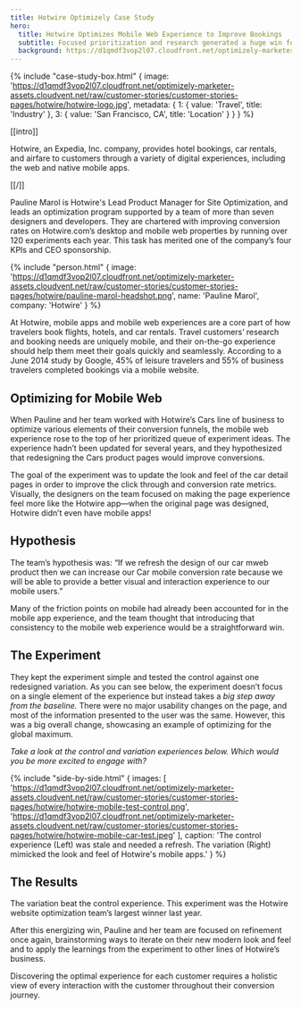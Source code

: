 ```yaml
---
title: Hotwire Optimizely Case Study
hero:
  title: Hotwire Optimizes Mobile Web Experience to Improve Bookings
  subtitle: Focused prioritization and research generated a huge win for the team
  background: https://d1qmdf3vop2l07.cloudfront.net/optimizely-marketer-assets.cloudvent.net/raw/customer-stories/customer-stories-pages/hotwire/hotwire-hero.jpg
---
```

{% include "case-study-box.html"
  {
    image: 'https://d1qmdf3vop2l07.cloudfront.net/optimizely-marketer-assets.cloudvent.net/raw/customer-stories/customer-stories-pages/hotwire/hotwire-logo.jpg',
    metadata: {
      1: {
        value: 'Travel',
        title: 'Industry'
      },
      3: {
        value: 'San Francisco, CA',
        title: 'Location'
      }
    }
  }
%}

[[intro]]

Hotwire, an Expedia, Inc. company, provides hotel bookings, car rentals, and airfare to customers through a variety of digital experiences, including the web and native mobile apps. 

[[/]]

Pauline Marol is Hotwire's Lead Product Manager for Site Optimization, and leads an optimization program supported by a team of more than seven designers and developers. They are chartered with improving conversion rates on Hotwire.com’s desktop and mobile web properties by running over 120 experiments each year. This task has merited one of the company’s four KPIs and CEO sponsorship.

{% include "person.html"
  {
    image: 'https://d1qmdf3vop2l07.cloudfront.net/optimizely-marketer-assets.cloudvent.net/raw/customer-stories/customer-stories-pages/hotwire/pauline-marol-headshot.png',
    name: 'Pauline Marol',
    company: 'Hotwire'
  }
%}

At Hotwire, mobile apps and mobile web experiences are a core part of how travelers book flights, hotels, and car rentals. Travel customers’ research and booking needs are uniquely mobile, and their on-the-go experience should help them meet their goals quickly and seamlessly. According to a June 2014 study by Google, 45% of leisure travelers and 55% of business travelers completed bookings via a mobile website.

## Optimizing for Mobile Web

When Pauline and her team worked with Hotwire’s Cars line of business to optimize various elements of their conversion funnels, the mobile web experience rose to the top of her prioritized queue of experiment ideas. The experience hadn’t been updated for several years, and they hypothesized that redesigning the Cars product pages would improve conversions.

The goal of the experiment was to update the look and feel of the car detail pages in order to improve the click through and conversion rate metrics. Visually, the designers on the team focused on making the page experience feel more like the Hotwire app—when the original page was designed, Hotwire didn’t even have mobile apps!

## Hypothesis

The team’s hypothesis was: “If we refresh the design of our car mweb product then we can increase our Car mobile conversion rate because we will be able to provide a better visual and interaction experience to our mobile users.” 

Many of the friction points on mobile had already been accounted for in the mobile app experience, and the team thought that introducing that consistency to the mobile web experience would be a straightforward win.

## The Experiment

They kept the experiment simple and tested the control against one redesigned variation. As you can see below, the experiment doesn’t focus on a single element of the experience but instead takes a *big step away from the baseline.* There were no major usability changes on the page, and most of the information presented to the user was the same. However, this was a big overall change, showcasing an example of optimizing for the global maximum.

*Take a look at the control and variation experiences below. Which would you be more excited to engage with?*

{% include "side-by-side.html"
  {
    images: [
      'https://d1qmdf3vop2l07.cloudfront.net/optimizely-marketer-assets.cloudvent.net/raw/customer-stories/customer-stories-pages/hotwire/hotwire-mobile-test-control.png',
      'https://d1qmdf3vop2l07.cloudfront.net/optimizely-marketer-assets.cloudvent.net/raw/customer-stories/customer-stories-pages/hotwire/hotwire-mobile-car-test.jpeg'
    ],
    caption: 'The control experience (Left) was stale and needed a refresh. The variation (Right) mimicked the look and feel of Hotwire's mobile apps.'
  }
%}


## The Results

The variation beat the control experience. This experiment was the Hotwire website optimization team’s largest winner last year.

After this energizing win, Pauline and her team are focused on refinement once again, brainstorming ways to iterate on their new modern look and feel and to apply the learnings from the experiment to other lines of Hotwire’s business.

Discovering the optimal experience for each customer requires a holistic view of every interaction with the customer throughout their conversion journey.